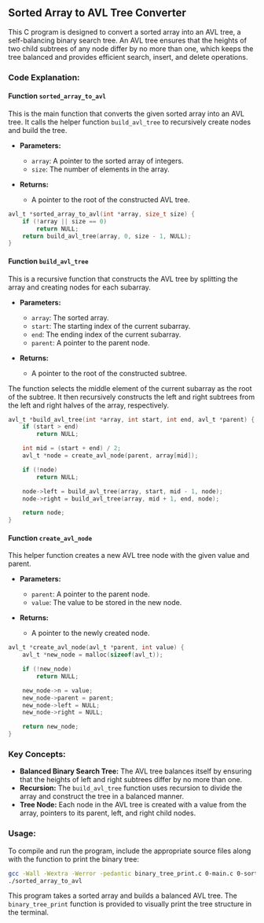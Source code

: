 ## Sorted Array to AVL Tree Converter

This C program is designed to convert a sorted array into an AVL tree, a self-balancing binary search tree. An AVL tree ensures that the heights of two child subtrees of any node differ by no more than one, which keeps the tree balanced and provides efficient search, insert, and delete operations. 

### Code Explanation:

#### Function `sorted_array_to_avl`

This is the main function that converts the given sorted array into an AVL tree. It calls the helper function `build_avl_tree` to recursively create nodes and build the tree.

- **Parameters:**
  - `array`: A pointer to the sorted array of integers.
  - `size`: The number of elements in the array.

- **Returns:**
  - A pointer to the root of the constructed AVL tree.

```c
avl_t *sorted_array_to_avl(int *array, size_t size) {
    if (!array || size == 0)
        return NULL;
    return build_avl_tree(array, 0, size - 1, NULL);
}
```

#### Function `build_avl_tree`

This is a recursive function that constructs the AVL tree by splitting the array and creating nodes for each subarray.

- **Parameters:**
  - `array`: The sorted array.
  - `start`: The starting index of the current subarray.
  - `end`: The ending index of the current subarray.
  - `parent`: A pointer to the parent node.

- **Returns:**
  - A pointer to the root of the constructed subtree.

The function selects the middle element of the current subarray as the root of the subtree. It then recursively constructs the left and right subtrees from the left and right halves of the array, respectively.

```c
avl_t *build_avl_tree(int *array, int start, int end, avl_t *parent) {
    if (start > end)
        return NULL;

    int mid = (start + end) / 2;
    avl_t *node = create_avl_node(parent, array[mid]);

    if (!node)
        return NULL;

    node->left = build_avl_tree(array, start, mid - 1, node);
    node->right = build_avl_tree(array, mid + 1, end, node);

    return node;
}
```

#### Function `create_avl_node`

This helper function creates a new AVL tree node with the given value and parent.

- **Parameters:**
  - `parent`: A pointer to the parent node.
  - `value`: The value to be stored in the new node.

- **Returns:**
  - A pointer to the newly created node.

```c
avl_t *create_avl_node(avl_t *parent, int value) {
    avl_t *new_node = malloc(sizeof(avl_t));

    if (!new_node)
        return NULL;

    new_node->n = value;
    new_node->parent = parent;
    new_node->left = NULL;
    new_node->right = NULL;

    return new_node;
}
```

### Key Concepts:

- **Balanced Binary Search Tree:** The AVL tree balances itself by ensuring that the heights of left and right subtrees differ by no more than one.
- **Recursion:** The `build_avl_tree` function uses recursion to divide the array and construct the tree in a balanced manner.
- **Tree Node:** Each node in the AVL tree is created with a value from the array, pointers to its parent, left, and right child nodes.

### Usage:

To compile and run the program, include the appropriate source files along with the function to print the binary tree:

```bash
gcc -Wall -Wextra -Werror -pedantic binary_tree_print.c 0-main.c 0-sorted_array_to_avl.c -o sorted_array_to_avl
./sorted_array_to_avl
```

This program takes a sorted array and builds a balanced AVL tree. The `binary_tree_print` function is provided to visually print the tree structure in the terminal.

